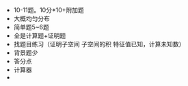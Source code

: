 - 10-11题。10分*10+附加题
- 大概均匀分布
- 简单题5~6题
- 全是计算题+证明题
- 找题目练习（证明子空间 子空间的积 特征值已知，计算未知数）
- 背景题少
- 答分点
- 计算器
-